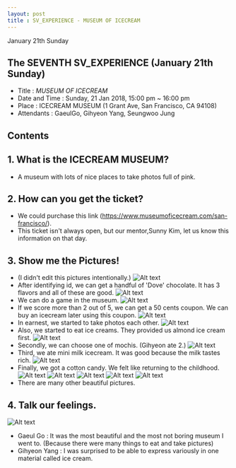 ```yaml
---
layout: post
title : SV_EXPERIENCE - MUSEUM OF ICECREAM
---
```


January 21th Sunday

## The SEVENTH SV_EXPERIENCE (January 21th Sunday)
- Title : _MUSEUM OF ICECREAM_
- Date and Time : Sunday, 21 Jan 2018, 15:00 pm ~ 16:00 pm
- Place : ICECREAM MUSEUM (1 Grant Ave, San Francisco, CA 94108)
- Attendants : GaeulGo, Gihyeon Yang, Seungwoo Jung

## Contents

## 1. What is the ICECREAM MUSEUM?
- A museum with lots of nice places to take photos full of pink.

## 2. How can you get the ticket?
- We could purchase this link (https://www.museumoficecream.com/san-francisco/).
- This ticket isn't always open, but our mentor,Sunny Kim, let us know this information on that day.

## 3. Show me the Pictures!
- (I didn't edit this pictures intentionally.)
![Alt text](../images/SV_experience/180121/01.jpg "01")
- After identifying id, we can get a handful of 'Dove' chocolate. It has 3 flavors and all of these are good.
![Alt text](../images/SV_experience/180121/02.jpg "02")
- We can do a game in the museum. 
![Alt text](../images/SV_experience/180121/03.jpg "03")
- If we score more than 2 out of 5, we can get a 50 cents coupon. We can buy an icecream later using this coupon.
![Alt text](../images/SV_experience/180121/04.jpg "04")
- In earnest, we started to take photos each other.
![Alt text](../images/SV_experience/180121/05.jpg "05")
- Also, we started to eat ice creams. They provided us almond ice cream first.
![Alt text](../images/SV_experience/180121/05(2).jpg "05(2)")
- Secondly, we can choose one of mochis. (Gihyeon ate 2.)
![Alt text](../images/SV_experience/180121/06.jpg "06")
- Third, we ate mini milk icecream. It was good because the milk tastes rich.
![Alt text](../images/SV_experience/180121/07.jpg "07")
- Finally, we got a cotton candy. We felt like returning to the childhood.
![Alt text](../images/SV_experience/180121/08.jpg "08")
![Alt text](../images/SV_experience/180121/09.jpg "09")
![Alt text](../images/SV_experience/180121/10.jpg "10")
![Alt text](../images/SV_experience/180121/11.jpg "11")
![Alt text](../images/SV_experience/180121/12.jpg "12")
- There are many other beautiful pictures. 

## 4. Talk our feelings.
![Alt text](../images/SV_experience/180121/13.jpg "13")
- Gaeul Go : It was the most beautiful and the most not boring museum I went to. (Because there were many things to eat and take pictures)
- Gihyeon Yang : I was surprised to be able to express variously in one material called ice cream.


